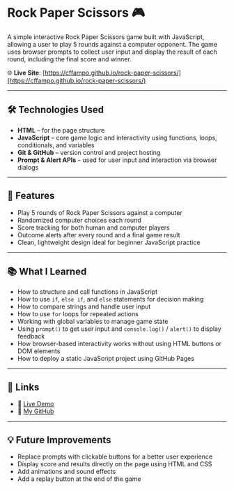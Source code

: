 # Rock Paper Scissors 🎮

A simple interactive Rock Paper Scissors game built with JavaScript, allowing a user to play 5 rounds against a computer opponent. The game uses browser prompts to collect user input and display the result of each round, including the final score and winner.

🌐 **Live Site**: [https://cffampo.github.io/rock-paper-scissors/](https://cffampo.github.io/rock-paper-scissors/)

---

## 🛠️ Technologies Used

- **HTML** – for the page structure  
- **JavaScript** – core game logic and interactivity using functions, loops, conditionals, and variables  
- **Git & GitHub** – version control and project hosting  
- **Prompt & Alert APIs** – used for user input and interaction via browser dialogs  

---

## 🎯 Features

- Play 5 rounds of Rock Paper Scissors against a computer  
- Randomized computer choices each round  
- Score tracking for both human and computer players  
- Outcome alerts after every round and a final game result  
- Clean, lightweight design ideal for beginner JavaScript practice  

---

## 📚 What I Learned

- How to structure and call functions in JavaScript  
- How to use `if`, `else if`, and `else` statements for decision making  
- How to compare strings and handle user input  
- How to use `for` loops for repeated actions  
- Working with global variables to manage game state  
- Using `prompt()` to get user input and `console.log()` / `alert()` to display feedback  
- How browser-based interactivity works without using HTML buttons or DOM elements  
- How to deploy a static JavaScript project using GitHub Pages  

---

## 📎 Links

- 🔗 [Live Demo](https://cffampo.github.io/rock-paper-scissors/)  
- 🧠 [My GitHub](https://github.com/cffampo)  

---

## 💡 Future Improvements

- Replace prompts with clickable buttons for a better user experience  
- Display score and results directly on the page using HTML and CSS  
- Add animations and sound effects  
- Add a replay button at the end of the game  
